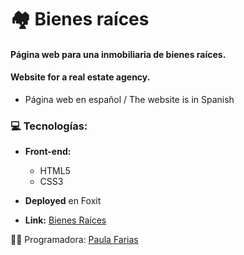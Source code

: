 # :houses: Bienes raíces

#### Página web para una inmobiliaria de bienes raíces.
#### Website for a real estate agency.
- Página web en español / The website is in Spanish

### :computer: Tecnologías: 
- **Front-end:** 
  - HTML5
  - CSS3

- **Deployed** en Foxit

- **Link:** [Bienes Raíces](http://cursofullstackphp.foxit.com.ar/comision2014/Paula_Daniela_Farias/bienes_raices/)


:woman_technologist: Programadora: [Paula Farias](https://linkedin.com/in/paulafarias)
